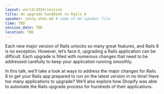 ```yaml
---
layout: world/2024/session
title: An upgrade handbook to Rails 8
speaker: jenny-shen.md # name of md speaker file
time: TBD
session_date: TBD
location: TBD
---
```


Each new major version of Rails unlocks so many great features, and Rails 8 is no exception. However, let’s face it, upgrading a Rails application can be difficult. Each upgrade is filled with numerous changes that need to be addressed carefully to keep your application running smoothly.

In this talk, we’ll take a look at ways to address the major changes for Rails 8 to get your Rails app prepared to run on the latest version in no time! Have too many applications to upgrade? We’ll also explore how Shopify was able to automate the Rails upgrade process for hundreds of their applications.